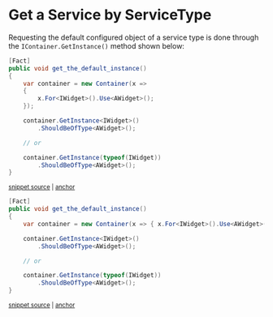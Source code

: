 # Get a Service by ServiceType

Requesting the default configured object of a service type is done through the `IContainer.GetInstance()` method shown below:

<!-- snippet: sample_GetInstance -->
<a id='snippet-sample_getinstance'></a>
```cs
[Fact]
public void get_the_default_instance()
{
    var container = new Container(x =>
    {
        x.For<IWidget>().Use<AWidget>();
    });

    container.GetInstance<IWidget>()
        .ShouldBeOfType<AWidget>();

    // or

    container.GetInstance(typeof(IWidget))
        .ShouldBeOfType<AWidget>();
}
```
<sup><a href='https://github.com/JasperFx/lamar/blob/master/src/Lamar.Testing/IoC/Acceptance/get_all_instances.cs#L43-L61' title='Snippet source file'>snippet source</a> | <a href='#snippet-sample_getinstance' title='Start of snippet'>anchor</a></sup>
<a id='snippet-sample_getinstance-1'></a>
```cs
[Fact]
public void get_the_default_instance()
{
    var container = new Container(x => { x.For<IWidget>().Use<AWidget>(); });

    container.GetInstance<IWidget>()
        .ShouldBeOfType<AWidget>();

    // or

    container.GetInstance(typeof(IWidget))
        .ShouldBeOfType<AWidget>();
}
```
<sup><a href='https://github.com/JasperFx/lamar/blob/master/src/StructureMap.Testing/Examples/Resolving/SimpleScenarios.cs#L9-L24' title='Snippet source file'>snippet source</a> | <a href='#snippet-sample_getinstance-1' title='Start of snippet'>anchor</a></sup>
<!-- endSnippet -->
